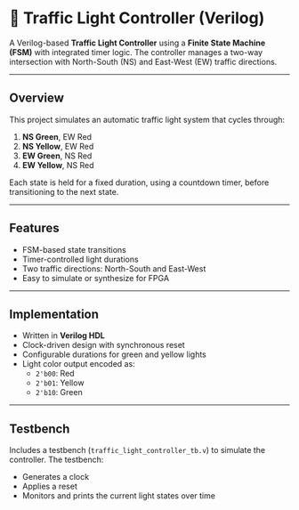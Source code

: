 # 🚦 Traffic Light Controller (Verilog)

A Verilog-based **Traffic Light Controller** using a **Finite State Machine (FSM)** with integrated timer logic. The controller manages a two-way intersection with North-South (NS) and East-West (EW) traffic directions.

---

##  Overview

This project simulates an automatic traffic light system that cycles through:

1. **NS Green**, EW Red  
2. **NS Yellow**, EW Red  
3. **EW Green**, NS Red  
4. **EW Yellow**, NS Red  

Each state is held for a fixed duration, using a countdown timer, before transitioning to the next state.

---

##  Features

- FSM-based state transitions  
- Timer-controlled light durations  
- Two traffic directions: North-South and East-West  
- Easy to simulate or synthesize for FPGA

---

##  Implementation

- Written in **Verilog HDL**
- Clock-driven design with synchronous reset
- Configurable durations for green and yellow lights
- Light color output encoded as:
  - `2'b00`: Red
  - `2'b01`: Yellow
  - `2'b10`: Green

---

##  Testbench

Includes a testbench (`traffic_light_controller_tb.v`) to simulate the controller. The testbench:
- Generates a clock
- Applies a reset
- Monitors and prints the current light states over time




